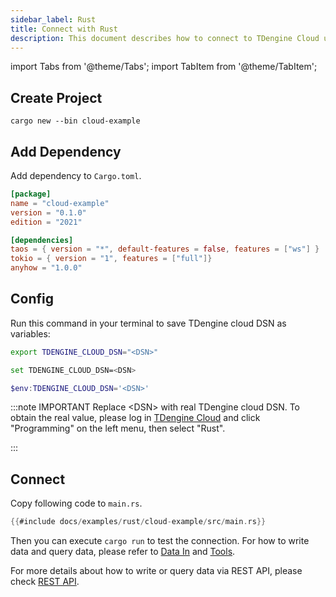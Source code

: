 ```yaml
---
sidebar_label: Rust
title: Connect with Rust
description: This document describes how to connect to TDengine Cloud using the Rust client library.
---
```

<!-- exclude -->
import Tabs from '@theme/Tabs';
import TabItem from '@theme/TabItem';

<!-- exclude-end -->
## Create Project

```
cargo new --bin cloud-example
```
## Add Dependency

Add dependency to `Cargo.toml`. 

```toml title="Cargo.toml"
[package]
name = "cloud-example"
version = "0.1.0"
edition = "2021"

[dependencies]
taos = { version = "*", default-features = false, features = ["ws"] }
tokio = { version = "1", features = ["full"]}
anyhow = "1.0.0" 
```

## Config

Run this command in your terminal to save TDengine cloud DSN as variables:

<Tabs defaultValue="bash">
<TabItem value="bash" label="Bash">

```bash
export TDENGINE_CLOUD_DSN="<DSN>"
```

</TabItem>
<TabItem value="cmd" label="CMD">

```bash
set TDENGINE_CLOUD_DSN=<DSN>
```

</TabItem>
<TabItem value="powershell" label="Powershell">

```powershell
$env:TDENGINE_CLOUD_DSN='<DSN>'
```

</TabItem>
</Tabs>

<!-- exclude -->
:::note IMPORTANT
Replace  <DSN\> with real TDengine cloud DSN. To obtain the real value, please log in [TDengine Cloud](https://cloud.tdengine.com) and click "Programming" on the left menu, then select "Rust".

:::
<!-- exclude-end -->

## Connect

Copy following code to `main.rs`.

```rust title="main.rs"
{{#include docs/examples/rust/cloud-example/src/main.rs}}
```

Then you can execute `cargo run` to test the connection. For how to write data and query data, please refer to [Data In](https://docs.tdengine.com/cloud/data-in/) and [Tools](https://docs.tdengine.com/cloud/tools/).

For more details about how to write or query data via REST API, please check [REST API](https://docs.tdengine.com/cloud/programming/connector/rest-api/).
